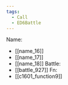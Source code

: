 ```yaml
---
tags:
  - Call
  - ED6Battle
---
```

Name:
- [[name_16]]
- [[name_17]]
- [[name_18]]
Battle:
- [[battle_927]]
Fn:
- [[c1601_function9]]
